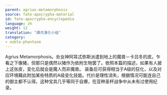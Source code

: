 ```yaml
---
parent: agrius-metamorphosis
source: fate-apocrypha-material
id: fate-apocrypha-encyclopedia
language: zh
weight: 12
translation: "譯月漢化小组"
category:
- noble-phantasm
---
```


Agrius Metamorphosis。处女神阿耳忒弥斯派遣到地上的魔兽－卡吕冬的皮。乍看之下像猪，但那只是偶然以猪作为依附生物罢了。依照本篇的描述，如果有人披上这张皮，变化后就会是魔人而非魔兽。
装备后可获得相当于A级的狂化，以及对应环境藉此附加某些特质的A级变化技能。代价是理性消失，根据情况可能连自己的御主都不认得。这种宝具几乎等同于自爆，在亚种圣杯战争中从未有过使用纪录。
